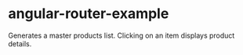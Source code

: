 # angular-router-example
Generates a master products list. Clicking on an item displays product details.
